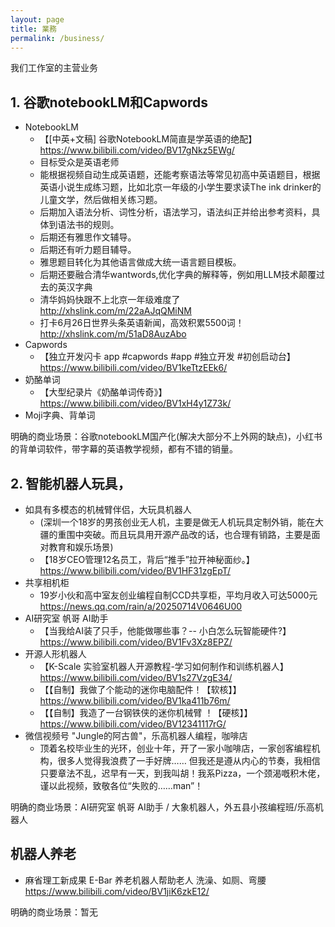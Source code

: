 ```yaml
---
layout: page
title: 業務
permalink: /business/
---
```


我们工作室的主营业务

## 1. 谷歌notebookLM和Capwords 

- NotebookLM
  - 【[中英+文稿] 谷歌NotebookLM简直是学英语的绝配】 <https://www.bilibili.com/video/BV17gNkz5EWg/>
  - 目标受众是英语老师
  - 能根据视频自动生成英语题，还能考察语法等常见初高中英语题目，根据英语小说生成练习题，比如北京一年级的小学生要求读The ink drinker的儿童文学，然后做相关练习题。
  - 后期加入语法分析、词性分析，语法学习，语法纠正并给出参考资料，具体到语法书的规则。
  - 后期还有雅思作文辅导。
  - 后期还有听力题目辅导。
  - 雅思题目转化为其他语言做成大统一语言题目模板。
  - 后期还要融合清华wantwords,优化字典的解释等，例如用LLM技术颠覆过去的英汉字典
  - 清华妈妈快跟不上北京一年级难度了 <http://xhslink.com/m/22aAJqQMiNM>
  - 打卡6月26日世界头条英语新闻，高效积累5500词！ <http://xhslink.com/m/51aD8AuzAbo>
- Capwords
  -  【独立开发闪卡 app #capwords #app #独立开发 #初创启动台】 <https://www.bilibili.com/video/BV1keTtzEEk6/>
- 奶酪单词
  - 【大型纪录片《奶酪单词传奇》】 <https://www.bilibili.com/video/BV1xH4y1Z73k/>
- Moji字典、背单词
  
明确的商业场景：谷歌notebookLM国产化(解决大部分不上外网的缺点)，小红书的背单词软件，带字幕的英语教学视频，都有不错的销量。



## 2. 智能机器人玩具，

- 如具有多模态的机械臂伴侣，大玩具机器人
  - (深圳一个18岁的男孩创业无人机，主要是做无人机玩具定制外销，能在大疆的重围中突破。而且玩具用开源产品改的话，也合理有销路，主要是面对教育和娱乐场景)
  - 【18岁CEO管理12名员工，背后“推手”拉开神秘面纱。】 <https://www.bilibili.com/video/BV1HF31zgEpT/>
- 共享相机柜
  - 19岁小伙和高中室友创业编程自制CCD共享柜，平均月收入可达5000元 <https://news.qq.com/rain/a/20250714V0646U00>
- AI研究室 帆哥 AI助手 
  - 【当我给AI装了只手，他能做哪些事？-- 小白怎么玩智能硬件?】 <https://www.bilibili.com/video/BV1Fv3Xz8EPZ/>
- 开源人形机器人
  - 【K-Scale 实验室机器人开源教程-学习如何制作和训练机器人】 <https://www.bilibili.com/video/BV1s27VzgE34/>
  - 【【自制】我做了个能动的迷你电脑配件！【软核】】 <https://www.bilibili.com/video/BV1ka411b76m/>
  - 【【自制】我造了一台钢铁侠的迷你机械臂 ！【硬核】】 <https://www.bilibili.com/video/BV12341117rG/>
- 微信视频号 "Jungle的阿古兽"，乐高机器人编程，咖啡店
  - 顶着名校毕业生的光环，创业十年，开了一家小咖啡店，一家创客编程机构，很多人觉得我浪费了一手好牌…… 但我还是遵从内心的节奏，我相信只要章法不乱，迟早有一天，到我叫胡！我系Pizza，一个颈渴嘅积木佬，谨以此视频，致敬各位“失败的……man”！

明确的商业场景：AI研究室 帆哥 AI助手 / 大象机器人，外五县小孩编程班/乐高机器人

## 机器人养老
- 麻省理工新成果 E-Bar 养老机器人帮助老人 洗澡、如厕、弯腰 <https://www.bilibili.com/video/BV1jiK6zkE12/>


明确的商业场景：暂无

